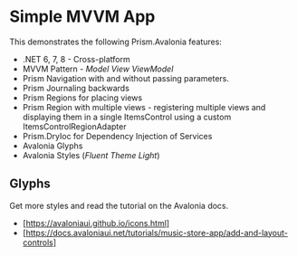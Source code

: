 # Simple MVVM App

This demonstrates the following Prism.Avalonia features:

* .NET 6, 7, 8 - Cross-platform
* MVVM Pattern - _Model View ViewModel_
* Prism Navigation with and without passing parameters.
* Prism Journaling backwards
* Prism Regions for placing views
* Prism Region with multiple views - registering multiple views and displaying them in a single ItemsControl using a custom ItemsControlRegionAdapter
* Prism.DryIoc for Dependency Injection of Services
* Avalonia Glyphs
* Avalonia Styles (_Fluent Theme Light_)

## Glyphs

Get more styles and read the tutorial on the Avalonia docs.

* [https://avaloniaui.github.io/icons.html]
* [https://docs.avaloniaui.net/tutorials/music-store-app/add-and-layout-controls]
